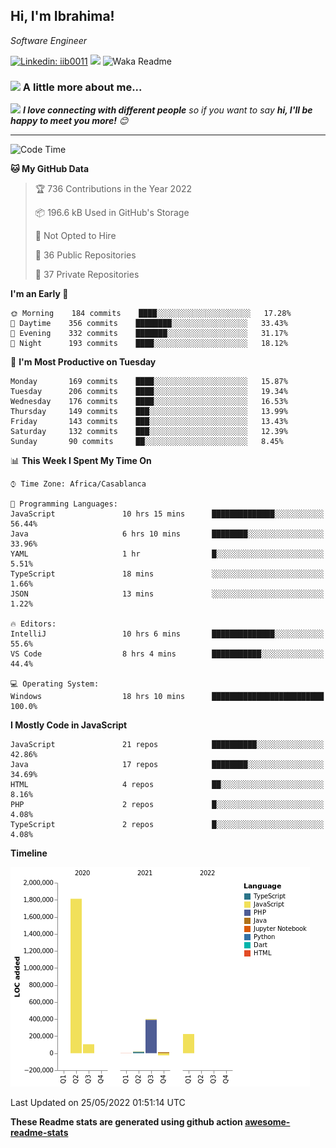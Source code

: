 <h2>Hi, I'm Ibrahima! </h2>
<p><em>Software Engineer 
</em></p>


[![Linkedin: iib0011](https://img.shields.io/badge/-iib0011-blue?style=flat-square&logo=Linkedin&logoColor=white&link=https://www.linkedin.com/in/iib0011/)](https://www.linkedin.com/in/iib0011/)
![](https://visitor-badge.glitch.me/badge?page_id=iib0011)
![Waka Readme](https://github.com/iib0011/iib0011/workflows/Waka%20Readme/badge.svg)


### <img src="https://media.giphy.com/media/VgCDAzcKvsR6OM0uWg/giphy.gif" width="50"> A little more about me...  


<img src="https://media.giphy.com/media/LnQjpWaON8nhr21vNW/giphy.gif" width="60"> <em><b>I love connecting with different people</b> so if you want to say <b>hi, I'll be happy to meet you more!</b> 😊</em>

---
<!--START_SECTION:waka-->
![Code Time](http://img.shields.io/badge/Code%20Time-0%20secs-blue)

**🐱 My GitHub Data** 

> 🏆 736 Contributions in the Year 2022
 > 
> 📦 196.6 kB Used in GitHub's Storage 
 > 
> 🚫 Not Opted to Hire
 > 
> 📜 36 Public Repositories 
 > 
> 🔑 37 Private Repositories  
 > 
**I'm an Early 🐤** 

```text
🌞 Morning    184 commits    ████░░░░░░░░░░░░░░░░░░░░░   17.28% 
🌆 Daytime    356 commits    ████████░░░░░░░░░░░░░░░░░   33.43% 
🌃 Evening    332 commits    ███████░░░░░░░░░░░░░░░░░░   31.17% 
🌙 Night      193 commits    ████░░░░░░░░░░░░░░░░░░░░░   18.12%

```
📅 **I'm Most Productive on Tuesday** 

```text
Monday       169 commits    ████░░░░░░░░░░░░░░░░░░░░░   15.87% 
Tuesday      206 commits    ████░░░░░░░░░░░░░░░░░░░░░   19.34% 
Wednesday    176 commits    ████░░░░░░░░░░░░░░░░░░░░░   16.53% 
Thursday     149 commits    ███░░░░░░░░░░░░░░░░░░░░░░   13.99% 
Friday       143 commits    ███░░░░░░░░░░░░░░░░░░░░░░   13.43% 
Saturday     132 commits    ███░░░░░░░░░░░░░░░░░░░░░░   12.39% 
Sunday       90 commits     ██░░░░░░░░░░░░░░░░░░░░░░░   8.45%

```


📊 **This Week I Spent My Time On** 

```text
⌚︎ Time Zone: Africa/Casablanca

💬 Programming Languages: 
JavaScript               10 hrs 15 mins      ██████████████░░░░░░░░░░░   56.44% 
Java                     6 hrs 10 mins       ████████░░░░░░░░░░░░░░░░░   33.96% 
YAML                     1 hr                █░░░░░░░░░░░░░░░░░░░░░░░░   5.51% 
TypeScript               18 mins             ░░░░░░░░░░░░░░░░░░░░░░░░░   1.66% 
JSON                     13 mins             ░░░░░░░░░░░░░░░░░░░░░░░░░   1.22%

🔥 Editors: 
IntelliJ                 10 hrs 6 mins       ██████████████░░░░░░░░░░░   55.6% 
VS Code                  8 hrs 4 mins        ███████████░░░░░░░░░░░░░░   44.4%

💻 Operating System: 
Windows                  18 hrs 10 mins      █████████████████████████   100.0%

```

**I Mostly Code in JavaScript** 

```text
JavaScript               21 repos            ██████████░░░░░░░░░░░░░░░   42.86% 
Java                     17 repos            ████████░░░░░░░░░░░░░░░░░   34.69% 
HTML                     4 repos             ██░░░░░░░░░░░░░░░░░░░░░░░   8.16% 
PHP                      2 repos             █░░░░░░░░░░░░░░░░░░░░░░░░   4.08% 
TypeScript               2 repos             █░░░░░░░░░░░░░░░░░░░░░░░░   4.08%

```


**Timeline**

![Chart not found](https://raw.githubusercontent.com/iib0011/iib0011/master/charts/bar_graph.png) 


 Last Updated on 25/05/2022 01:51:14 UTC
<!--END_SECTION:waka-->

**These Readme stats are generated using github action [awesome-readme-stats](https://github.com/iib0011/waka-readme-stats)**
